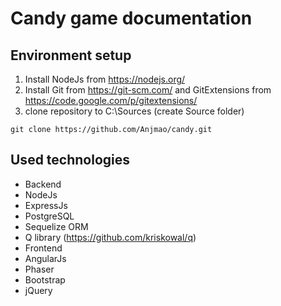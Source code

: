 # Candy game documentation

## Environment setup
1. Install NodeJs from https://nodejs.org/
2. Install Git from https://git-scm.com/ and GitExtensions from https://code.google.com/p/gitextensions/
3. clone repository to C:\Sources (create Source folder)
```
git clone https://github.com/Anjmao/candy.git
```

## Used technologies
* Backend
 * NodeJs
 * ExpressJs
 * PostgreSQL
 * Sequelize ORM
 * Q library (https://github.com/kriskowal/q)
* Frontend
 * AngularJs
 * Phaser
 * Bootstrap
 * jQuery
